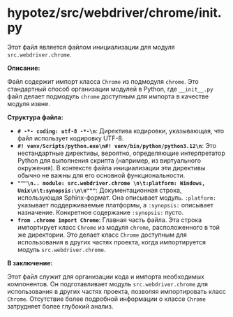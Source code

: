 # hypotez/src/webdriver/chrome/__init__.py

Этот файл является файлом инициализации для модуля `src.webdriver.chrome`.

**Описание:**

Файл содержит импорт класса `Chrome` из подмодуля `chrome`.  Это стандартный способ организации модулей в Python, где  `__init__.py` файл  делает подмодуль `chrome` доступным для импорта в качестве модуля извне.

**Структура файла:**

* **`# -*- coding: utf-8 -*-\n`**:  Директива кодировки, указывающая, что файл использует кодировку UTF-8.
* **`#! venv/Scripts/python.exe\n#! venv/bin/python/python3.12\n`**:  Это нестандартные директивы,  вероятно,  определяющие интерпретатор Python для выполнения скрипта (например, из виртуального окружения).  В контексте файла инициализации эти директивы обычно не важны для его основной функциональности.
* **`"""\n.. module: src.webdriver.chrome \n\t:platform: Windows, Unix\n\t:synopsis:\n\n"""`**:  Документационная строка, использующая Sphinx-формат.  Она описывает модуль.  `:platform:` указывает поддерживаемые платформы, а `:synopsis:` описывает назначение.  Конкретное содержание `:synopsis:` пусто.
* **`from .chrome import Chrome`**:  Главная часть файла.  Эта строка импортирует класс `Chrome` из модуля `chrome`, расположенного в той же директории.  Это делает класс `Chrome` доступным для использования в других частях проекта, когда импортируется модуль `src.webdriver.chrome`.


**В заключение:**

Этот файл служит для организации кода и импорта необходимых компонентов.  Он подготавливает модуль `src.webdriver.chrome` для использования в других частях проекта, позволяя импортировать класс `Chrome`.  Отсутствие более подробной информации о классе `Chrome` затрудняет более глубокий анализ.